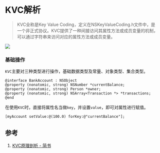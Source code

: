 # KVC解析

> KVC全称是Key Value Coding，定义在NSKeyValueCoding.h文件中，是一个非正式协议。KVC提供了一种间接访问其属性方法或成员变量的机制，可以通过字符串来访问对应的属性方法或成员变量。

![](http://pic-mike.oss-cn-hongkong.aliyuncs.com/Blog/15359757363122.jpg)

### 基础操作

`KVC`主要对三种类型进行操作，基础数据类型及常量、对象类型、集合类型。

```objc
@interface BankAccount : NSObject
@property (nonatomic, strong) NSNumber *currentBalance;
@property (nonatomic, strong) Person *owner;
@property (nonatomic, strong) NSArray<Transaction *> *transactions;
@end
```

在使用`KVC`时，直接将属性名当做`key`，并设置`value`，即可对属性进行赋值。

```objc
[myAccount setValue:@(100.0) forKey:@"currentBalance"];
```



## 参考

1. [KVC原理剖析 - 简书](https://www.jianshu.com/p/1d39bc610a5b)
